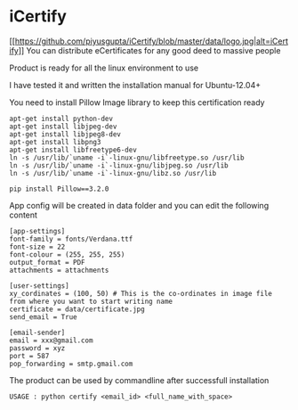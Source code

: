 # iCertify
[[https://github.com/piyusgupta/iCertify/blob/master/data/logo.jpg|alt=iCertify]]
You can distribute eCertificates for any good deed to massive people

Product is ready for all the linux environment to use

I have tested it and written the installation manual for Ubuntu-12.04+

You need to install Pillow Image library to keep this certification ready
```
apt-get install python-dev
apt-get install libjpeg-dev
apt-get install libjpeg8-dev
apt-get install libpng3 
apt-get install libfreetype6-dev
ln -s /usr/lib/`uname -i`-linux-gnu/libfreetype.so /usr/lib
ln -s /usr/lib/`uname -i`-linux-gnu/libjpeg.so /usr/lib
ln -s /usr/lib/`uname -i`-linux-gnu/libz.so /usr/lib

pip install Pillow==3.2.0
```

App config will be created in data folder and you can edit the following content
```
[app-settings]
font-family = fonts/Verdana.ttf
font-size = 22
font-colour = (255, 255, 255)
output_format = PDF
attachments = attachments

[user-settings]
xy_cordinates = (100, 50) # This is the co-ordinates in image file from where you want to start writing name
certificate = data/certificate.jpg
send_email = True

[email-sender]
email = xxx@gmail.com
password = xyz
port = 587
pop_forwarding = smtp.gmail.com

```
The product can be used by commandline after successfull installation
```
USAGE : python certify <email_id> <full_name_with_space>
```

